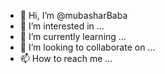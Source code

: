 - 👋 Hi, I’m @mubasharBaba
- 👀 I’m interested in ...
- 🌱 I’m currently learning ...
- 💞️ I’m looking to collaborate on ...
- 📫 How to reach me ...

<!---
mubasharBaba/mubasharBaba is a ✨ special ✨ repository because its `README.md` (this file) appears on your GitHub profile.
You can click the Preview link to take a look at your changes.
--->
